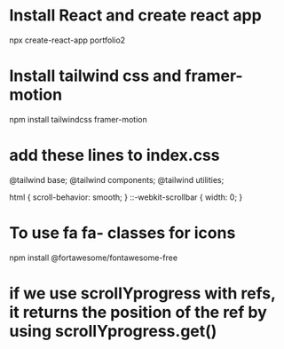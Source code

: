 # Install React and create react app
npx create-react-app portfolio2
# Install tailwind css and framer-motion
npm install tailwindcss framer-motion
# add these lines to index.css
@tailwind base;
@tailwind components;
@tailwind utilities;

html {
  scroll-behavior: smooth;
}
::-webkit-scrollbar {
  width: 0;
}
# To use fa fa- classes for icons
npm install @fortawesome/fontawesome-free
# if we use scrollYprogress with refs, it returns the position of the ref by using scrollYprogress.get()